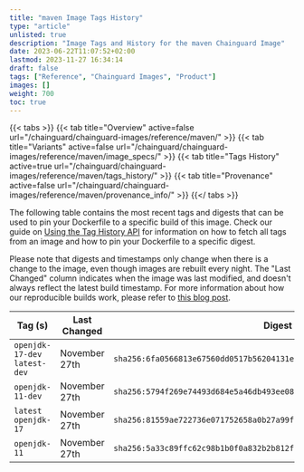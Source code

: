 ```yaml
---
title: "maven Image Tags History"
type: "article"
unlisted: true
description: "Image Tags and History for the maven Chainguard Image"
date: 2023-06-22T11:07:52+02:00
lastmod: 2023-11-27 16:34:14
draft: false
tags: ["Reference", "Chainguard Images", "Product"]
images: []
weight: 700
toc: true
---
```


{{< tabs >}}
{{< tab title="Overview" active=false url="/chainguard/chainguard-images/reference/maven/" >}}
{{< tab title="Variants" active=false url="/chainguard/chainguard-images/reference/maven/image_specs/" >}}
{{< tab title="Tags History" active=true url="/chainguard/chainguard-images/reference/maven/tags_history/" >}}
{{< tab title="Provenance" active=false url="/chainguard/chainguard-images/reference/maven/provenance_info/" >}}
{{</ tabs >}}

The following table contains the most recent tags and digests that can be used to pin your Dockerfile to a specific build of this image. Check our guide on [Using the Tag History API](/chainguard/chainguard-images/using-the-tag-history-api/) for information on how to fetch all tags from an image and how to pin your Dockerfile to a specific digest.

Please note that digests and timestamps only change when there is a change to the image, even though images are rebuilt every night. The "Last Changed" column indicates when the image was last modified, and doesn't always reflect the latest build timestamp. For more information about how our reproducible builds work, please refer to [this blog post](https://www.chainguard.dev/unchained/reproducing-chainguards-reproducible-image-builds).

| Tag (s)                        | Last Changed  | Digest                                                                    |
|--------------------------------|---------------|---------------------------------------------------------------------------|
|  `openjdk-17-dev` `latest-dev` | November 27th | `sha256:6fa0566813e67560dd0517b56204131e0f4fc5e20d8f6c787e1d338622fe2066` |
|  `openjdk-11-dev`              | November 27th | `sha256:5794f269e74493d684e5a46db493ee08c47fc7044d4c86467e86971a46aaebd2` |
|  `latest` `openjdk-17`         | November 27th | `sha256:81559ae722736e071752658a0b27a99f12f867101d174792aa688bd5a159e474` |
|  `openjdk-11`                  | November 27th | `sha256:5a33c89ffc62c98b1b0f0a832b2b812ff45c35ac7db5d68b4b66993dd081d557` |

